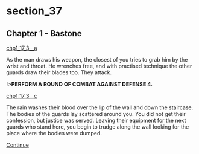 
# section_37

## Chapter 1 - Bastone

[chp1_17_3__a](../../decomp/app/src/main/res/raw/chp1_17_3__a.mp3 ':include :type=audio')

As the man draws his weapon, the closest of you tries to grab him by the wrist and throat. He wrenches free, and with practised technique the other guards draw their blades too. They attack.

!>**PERFORM A ROUND OF COMBAT AGAINST DEFENSE 4.** 

[chp1_17_3__c](../../decomp/app/src/main/res/raw/chp1_17_3__c.mp3 ':include :type=audio')

The rain washes their blood over the lip of the wall and down the staircase. The bodies of the guards lay scattered around you. You did not get their confession, but justice was served. Leaving their equipment for the next guards who stand here, you begin to trudge along the wall looking for the place where the bodies were dumped.

[Continue](output/chapter1/section_42.md)


